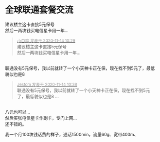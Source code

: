 # 全球联通套餐交流


建议楼主这卡直接5元保号<br />
然后一两块钱买电信星卡用一年...<img id="aimg_bMZCE" onclick="zoom(this, this.src, 0, 0, 0)" class="zoom" src="https://cdn.jsdelivr.net/gh/hishis/forum-master/public/images/patch.gif" onmouseover="img_onmouseoverfunc(this)" onload="thumbImg(this)" border="0" alt="" />

<div class="quote"><blockquote><font size="2"><a href="https://www.hostloc.com/forum.php?mod=redirect&amp;goto=findpost&amp;pid=9452122&amp;ptid=766509" target="_blank"><font color="#999999">小白鸡 发表于 2020-11-14 10:29</font></a></font><br />
建议楼主这卡直接5元保号<br />
然后一两块钱买电信星卡用一年...</blockquote></div><br />
联通没有5元保号，我以前就转了一个小天神卡正在保，现在找不到5元了，最低貌似也是8

<div class="quote"><blockquote><font size="2"><a href="https://www.hostloc.com/forum.php?mod=redirect&amp;goto=findpost&amp;pid=9452148&amp;ptid=766509" target="_blank"><font color="#999999">Jestom 发表于 2020-11-14 10:38</font></a></font><br />
联通没有5元保号，我以前就转了一个小天神卡正在保，现在找不到5元了，最低貌似也是8 ...</blockquote></div><br />
八元也可以...<br />
然后买张电信星卡作副卡，专门上网...<br />
还不错的。<img id="aimg_m9EU3" onclick="zoom(this, this.src, 0, 0, 0)" class="zoom" src="https://cdn.jsdelivr.net/gh/hishis/forum-master/public/images/patch.gif" onmouseover="img_onmouseoverfunc(this)" onload="thumbImg(this)" border="0" alt="" />

我一个月100块钱话费的样子，通话1500min，流量60g、宽带400m、
